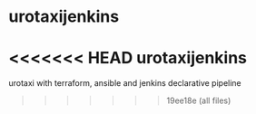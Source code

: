 # urotaxijenkins
<<<<<<< HEAD
urotaxijenkins
=======
urotaxi with terraform, ansible and jenkins declarative pipeline
>>>>>>> 19ee18e (all files)
